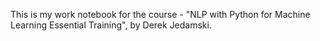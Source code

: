 This is my work notebook for the course - "NLP with Python for Machine Learning Essential Training", by Derek Jedamski.
